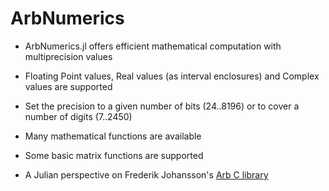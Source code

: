 # ArbNumerics

- ArbNumerics.jl offers efficient mathematical computation with multiprecision values

- Floating Point values, Real values (as interval enclosures) and Complex values are supported

- Set the precision to a given number of bits (24..8196) or to cover a number of digits (7..2450)

- Many mathematical functions are available

- Some basic matrix functions are supported

- A Julian perspective on Frederik Johansson's [Arb C library](http://arblib.org/)


